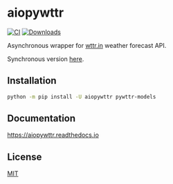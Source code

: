 # aiopywttr

[![CI](https://github.com/monosans/aiopywttr/actions/workflows/ci.yml/badge.svg)](https://github.com/monosans/aiopywttr/actions/workflows/ci.yml)
[![Downloads](https://static.pepy.tech/badge/aiopywttr)](https://pepy.tech/project/aiopywttr)

Asynchronous wrapper for [wttr.in](https://wttr.in) weather forecast API.

Synchronous version [here](https://github.com/monosans/pywttr).

## Installation

```bash
python -m pip install -U aiopywttr pywttr-models
```

## Documentation

<https://aiopywttr.readthedocs.io>

## License

[MIT](https://github.com/monosans/aiopywttr/blob/main/LICENSE)
